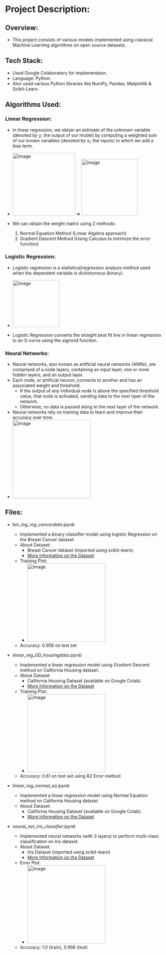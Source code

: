 # Project Description:
## Overview:
- This project consists of various models implemented using classical Machine Learning algorithms on open source datasets.

## Tech Stack:
- Used Google Colaboratory for implementaion.
- Language: Python.
- Also used various Python libraries like NumPy, Pandas, Matplotlib & Scikit-Learn.

## Algorithms Used:
### Linear Regression:
- In linear regression, we obtain an estimate of the unknown variable (denoted by y; the output of our model) by computing a weighted sum of our known variables (denoted by xᵢ; the inputs) to which we add a bias term.

- <img width="200" alt="image" src="https://user-images.githubusercontent.com/77923668/232190479-f4759ae7-1282-4c66-8635-6be6483f32d2.png"> => <img width="180" alt="image" src="https://user-images.githubusercontent.com/77923668/232190565-c7de94a8-e16a-472f-a810-7691e5228667.png">
- We can obtain the weight matrix using 2 methods:
    1. Normal Equation Method (Linear Algebra approach)
    2. Gradient Descent Method (Using Calculus to  minimize the error function)

### Logistic Regression:
- Logistic regression is a statistical/regression analysis method used when the dependent variable is dichotomous (binary).

- <img width="150" alt="image" src="https://user-images.githubusercontent.com/77923668/232193101-1a0e768b-1bf0-451f-b4aa-0de7b98fc332.png">
- Logistic Regression converts the straight best fit line in linear regression to an S-curve using the sigmoid function.

### Neural Networks:
- Neural networks, also known as artificial neural networks (ANNs), are comprised of a node layers, containing an input layer, one or more hidden layers, and an output layer.
- Each node, or artificial neuron, connects to another and has an associated weight and threshold.
    - If the output of any individual node is above the specified threshold value, that node is activated, sending data to the next layer of the network.
    - Otherwise, no data is passed along to the next layer of the network.
- Neural networks rely on training data to learn and improve their accuracy over time.
- <img width="250" alt="image" src="https://user-images.githubusercontent.com/77923668/232193901-fbf5f1ab-3267-47fd-8456-b589673cdb53.png">

## Files:
- *bin_log_reg_cancerdata.ipynb*
    - Implemented a binary classifier model using logistic Regression on the Breast Cancer dataset.
    - About Dataset:
        - Breast Cancer dataset (imported using scikit-learn).
        - [More Information on the Dataset](https://archive.ics.uci.edu/ml/datasets/Breast+Cancer+Wisconsin+(Diagnostic))
    - Training Plot:
        - <img width="250" alt="image" src="https://user-images.githubusercontent.com/77923668/232194475-9d566d9d-a0e1-4b4b-ad93-54c87336702f.png">
    - Accuracy: 0.956 on test set

- *linear_reg_GD_housingdata.ipynb*
    - Implemented a linear regression model using Gradient Descent method on California Housing dataset.
    - About Dataset:
        - California Housing Dataset (available on Google Colab).
        - [More Information on the Dataset](https://developers.google.com/machine-learning/crash-course/california-housing-data-description)
    - Training Plot: 
        - <img width="250" alt="image" src="https://user-images.githubusercontent.com/77923668/232196110-e47bfe82-8250-4aa5-b8af-96b468c6374b.png">
    - Accuracy: 0.61 on test set using R2 Error method

- *linear_reg_normal_eq.ipynb*
    - Implemented a linear regression model using Normal Equation method on California Housing dataset.
    - About Dataset:
        - California Housing Dataset (available on Google Colab).
        - [More Information on the Dataset](https://developers.google.com/machine-learning/crash-course/california-housing-data-description)

- *neural_net_iris_classifier.ipynb* 
    - Implemented neural networks (with 3 layers) to perform multi-class classification on Iris dataset.
    - About Dataset:
        - Iris Dataset (imported using scikit-learn)
        - [More Information on the Dataset](https://en.wikipedia.org/wiki/Iris_flower_data_set)
    - Error Plot: 
        - <img width="250" alt="image" src="https://user-images.githubusercontent.com/77923668/232195942-e532b95e-5e81-4d4c-b8bc-9ebb087cbc72.png">
    - Accuracy: 1.0 (train), 0.956 (test)
